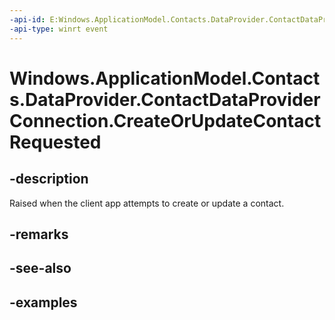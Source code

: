 ```yaml
---
-api-id: E:Windows.ApplicationModel.Contacts.DataProvider.ContactDataProviderConnection.CreateOrUpdateContactRequested
-api-type: winrt event
---
```


<!-- Event syntax.
public event TypedEventHandler CreateOrUpdateContactRequested<ContactDataProviderConnection, ContactListCreateOrUpdateContactRequestEventArgs>
-->

# Windows.ApplicationModel.Contacts.DataProvider.ContactDataProviderConnection.CreateOrUpdateContactRequested

## -description
Raised when the client app attempts to create or update a contact.

## -remarks

## -see-also

## -examples
